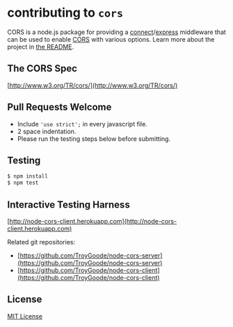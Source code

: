 # contributing to `cors`

CORS is a node.js package for providing a [connect](http://www.senchalabs.org/connect/)/[express](http://expressjs.com/) middleware that can be used to enable [CORS](http://en.wikipedia.org/wiki/Cross-origin_resource_sharing) with various options. Learn more about the project in [the README](FULLSTACK/REACT_USECASE/FLASHCARD/server/node_modules/cors/README.md).

## The CORS Spec

[http://www.w3.org/TR/cors/](http://www.w3.org/TR/cors/)

## Pull Requests Welcome

* Include `'use strict';` in every javascript file.
* 2 space indentation.
* Please run the testing steps below before submitting.

## Testing

```bash
$ npm install
$ npm test
```

## Interactive Testing Harness

[http://node-cors-client.herokuapp.com](http://node-cors-client.herokuapp.com)

Related git repositories:

* [https://github.com/TroyGoode/node-cors-server](https://github.com/TroyGoode/node-cors-server)
* [https://github.com/TroyGoode/node-cors-client](https://github.com/TroyGoode/node-cors-client)

## License

[MIT License](http://www.opensource.org/licenses/mit-license.php)
